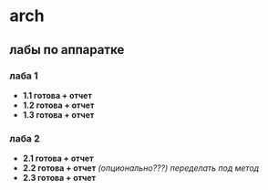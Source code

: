 # arch

## лабы по аппаратке

### **лаба 1**
- **1.1 готова + отчет**
- **1.2 готова + отчет**
- **1.3 готова + отчет**
### **лаба 2**
- **2.1 готова + отчет**
- **2.2 готова + отчет** *(опционально???) переделать под метод*
- **2.3 готова + отчет**
